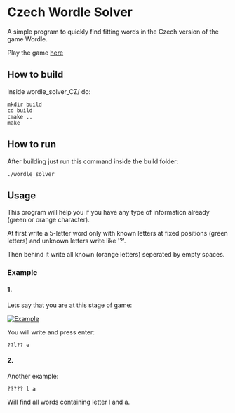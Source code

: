 # Czech Wordle Solver

A simple program to quickly find fitting words in the Czech version of the game Wordle.

Play the game [here](https://hadejslova.cz/ "Hadej Slova")

## How to build

Inside wordle_solver_CZ/ do:
```
mkdir build
cd build
cmake ..
make
```

## How to run

After building just run this command inside the build folder:
```
./wordle_solver
```

## Usage
This program will help you if you have any type of information already (green or orange character).

At first write a 5-letter word only with known letters at fixed positions (green letters) and unknown letters write like '?'.

Then behind it write all known (orange letters) seperated by empty spaces.

### Example
#### 1.
Lets say that you are at this stage of game:

[![Example](https://pbs.twimg.com/media/FKiM8WyXsAsPtzV.png)](https://pbs.twimg.com/media/FKiM8WyXsAsPtzV.png)

You will write and press enter:
```
??l?? e
```

#### 2.
Another example:
```
????? l a
```
Will find all words containing letter l and a.